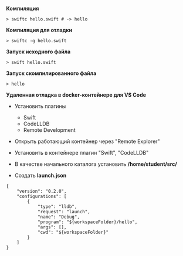 **Компиляция**
```
> swiftc hello.swift # -> hello
```

**Компиляция для отладки**
```
> swiftc -g hello.swift
```

**Запуск исходного файла**
```
> swift hello.swift
```

**Запуск скомпилированного файла**
```
> hello
```

**Удаленная отладка в docker-контейнере для VS Code**

- Установить плагины
  - Swift
  - CodeLLDB
  - Remote Development

- Открыть работающий контейнер через "Remote Explorer"
- Установить в контейнере плагин "Swift", "CodeLLDB"
- В качестве начального каталога установить **/home/student/src/**
- Создать **launch.json**
```
{
    "version": "0.2.0",
    "configurations": [
        {
            "type": "lldb",
            "request": "launch",
            "name": "Debug",
            "program": "${workspaceFolder}/hello",
            "args": [],
            "cwd": "${workspaceFolder}"
        }
    ]
}
```
